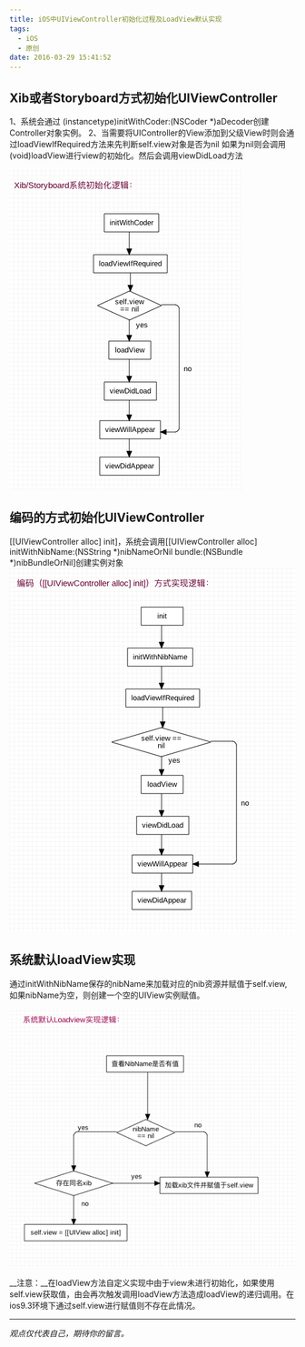 ```yaml
---
title: iOS中UIViewController初始化过程及LoadView默认实现
tags:
  - iOS
  - 原创
date: 2016-03-29 15:41:52
---
```



## Xib或者Storyboard方式初始化UIViewController
1、系统会通过 (instancetype)initWithCoder:(NSCoder *)aDecoder创建Controller对象实例。
2、当需要将UIController的View添加到父级View时则会通过loadViewIfRequired方法来先判断self.view对象是否为nil
	如果为nil则会调用 (void)loadView进行view的初始化。然后会调用viewDidLoad方法

![](/images/xib_init.png)

## 编码的方式初始化UIViewController
[[UIViewController alloc] init]，系统会调用[[UIViewController alloc] initWithNibName:(NSString *)nibNameOrNil bundle:(NSBundle *)nibBundleOrNil]创建实例对象
![](/images/code_init.png)


## 系统默认loadView实现
通过initWithNibName保存的nibName来加载对应的nib资源并赋值于self.view, 如果nibName为空，则创建一个空的UIView实例赋值。

![](/images/def_loadview.png)

__注意：__在loadView方法自定义实现中由于view未进行初始化，如果使用self.view获取值，由会再次触发调用loadView方法造成loadView的递归调用。在ios9.3环境下通过self.view进行赋值则不存在此情况。

-----

*观点仅代表自己，期待你的留言。*
